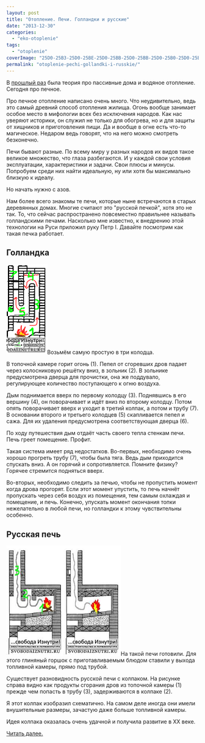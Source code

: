 ```yaml
---
layout: post
title: "Отопление. Печи. Голландки и русские"
date: "2013-12-30"
categories: 
  - "eko-otoplenie"
tags: 
  - "otoplenie"
coverImage: "25D0-25B3-25D0-25BE-25D0-25BB-25D0-25BB-25D0-25B0-25D0-25BD-25D0-25B4.jpg"
permalink: "otoplenie-pechi-gollandki-i-russkie/"
---
```


В [прошлый раз](/otoplenie-passivnie-doma-i-vodyanoe-otoplenie) была теория про пассивные дома и водяное отопление. Сегодня про печное.

Про печное отопление написано очень много. Что неудивительно, ведь это самый древний способ отопления жилища. Огонь вообще занимает особое место в мифологии всех без исключения народов. Как нас уверяют историки, он служил не только для обогрева, но и для защиты от хищников и приготовления пищи. Да и вообще в огне есть что-то магическое. Недаром ведь говорят, что на него можно смотреть безконечно.

Печи бывают разные. По всему миру у разных народов их видов такое великое множество, что глаза разбегаются. И у каждой свои условия эксплуатации, характеристики и задачи. Свои плюсы и минусы. Попробуем среди них найти идеальную, ну или хотя бы максимально близкую к идеалу.

<!-- READMORE -->

Но начать нужно с азов.

Нам более всего знакомы те печи, которые ныне встречаются в старых деревянных домах. Многие считают это "русской печкой", хотя это не так. То, что сейчас распространено повсеместно правильнее называть голландскими печами. Насколько мне известно, к внедрению этой технологии на Руси приложил руку Петр I. Давайте посмотрим как такая печка работает.

## Голландка

![Голландка](images/588_original.png "Голландка")Возьмём самую простую в три колодца.

В топочной камере горит огонь (1). Пепел от сгоревших дров падает через колосниковую решётку вниз, в зольник (2). В зольнике предусмотрена дверца для прочистки, она же поддувало, регулирующее количество поступающего к огню воздуха.

Дым поднимается вверх по первому колодцу (3). Поднявшись в его вершину (4), он поворачивает и идёт вниз по второму колодцу. Потом опять поворачивает вверх и уходит в третий колпак, а потом и трубу (7). В основании второго и третьего колодцев (5) скапливается пепел и сажа. Для их удаления предусмотрена соответствующая дверца (6).

По ходу путешествия дым отдаёт часть своего тепла стенкам печи. Печь греет помещение. Профит.

Такая система имеет ряд недостатков. Во-первых, необходимо очень хорошо прогреть трубу (7), чтобы была тяга. Ведь дым приходится спускать вниз. А он горячий и сопротивляется. Помните физику? Горячее стремится подняться вверх.

Во-вторых, необходимо следить за печью, чтобы не пропустить момент когда дрова прогорят. Если этот момент упустить, то печь начнёт пропускать через себя воздух из помещения, тем самым охлаждая и помещение, и печь. Конечно, упускать момент окончания топки нежелательно в любой печи, но голландки к этому чувствительны особенно.

## Русская печь

[![Русская 2 с колпаком](images/1464_original.jpg "Русская 2 с колпаком")](/wp-content/uploads/2013/12/1464_original.jpg)[![Русская 1](images/1237_original.jpg "Русская 1")](/wp-content/uploads/2013/12/1237_original.jpg)На такой печи готовили. Для этого глиняный горшок с приготавливаемым блюдом ставили у выхода топливной камеры, прямо под трубой.

Существует разновидность русской печи с колпаком. На рисунке справа видно как продукты сгорания дров из топочной камеры (1) прежде чем попасть в трубу (3), задерживаются в колпаке (2).

Я этот колпак изобразил схематично. На самом деле иногда они имели внушительные размеры, зачастую даже больше топливной камеры.

Идея колпака оказалась очень удачной и получила развитие в ХХ веке.

[Читать далее.](/otoplenie-pechi-kolpakovye-i-dvuhkolpakovye)
